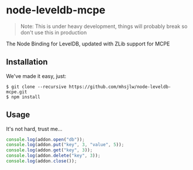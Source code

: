 node-leveldb-mcpe
=================

> Note: This is under heavy development, things will probably break so don't use this in production

The Node Binding for LevelDB, updated with ZLib support for MCPE

## Installation
We've made it easy, just:
```
$ git clone --recursive https://github.com/mhsjlw/node-leveldb-mcpe.git
$ npm install
```

## Usage
It's not hard, trust me...

```javascript
console.log(addon.open("db"));
console.log(addon.put("key", 3, "value", 5));
console.log(addon.get("key", 3));
console.log(addon.delete("key", 3));
console.log(addon.close());
```
